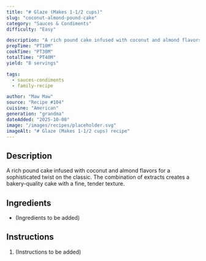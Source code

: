 ```yaml
---
title: "# Glaze (Makes 1-1/2 cups)"
slug: "coconut-almond-pound-cake"
category: "Sauces & Condiments"
difficulty: "Easy"

description: "A rich pound cake infused with coconut and almond flavors for a sophisticated twist on the classic. The combination of extracts creates a bakery-quality cake with a fine, tender texture."
prepTime: "PT10M"
cookTime: "PT30M"
totalTime: "PT40M"
yield: "8 servings"

tags:
  - sauces-condiments
  - family-recipe

author: "Maw Maw"
source: "Recipe #104"
cuisine: "American"
generation: "grandma"
dateAdded: "2025-10-08"
image: "/images/recipes/placeholder.svg"
imageAlt: "# Glaze (Makes 1-1/2 cups) recipe"
---
```


## Description

A rich pound cake infused with coconut and almond flavors for a sophisticated twist on the classic. The combination of extracts creates a bakery-quality cake with a fine, tender texture.

## Ingredients

- (Ingredients to be added)

## Instructions

1. (Instructions to be added)